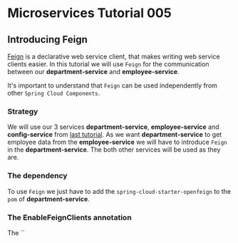# Microservices Tutorial 005
## Introducing Feign

[Feign](https://github.com/Netflix/feign) is a declarative web service client, that makes writing web service clients easier.
In this tutorial we will use `Feign` for the communication between our **department-service** and **employee-service**.

It's important to understand that `Feign` can be used independently from other `Spring Cloud Components`.
### Strategy
We will use our 3 services **department-service**, **employee-service** and  **config-service** from [last tutorial](https://github.com/Meziano/ms-tutorial-004).
As we want  **department-service** to get employee data from the **employee-service** we will have to introduce `Feign` in the **department-service**. The both other services will be used as they are.
### The dependency
To use `Feign` we just have to add the `spring-cloud-starter-openfeign` to the `pom` of  **department-service**.
### The EnableFeignClients annotation
The ``
 
<!--stackedit_data:
eyJoaXN0b3J5IjpbMTE2MzIyNjIzNSwxODQ2NDkyMzIxLC0yMD
c4NDY0NDY3LC0yMDIwNjMzNTI2LC0xMjc1MTMxOTE1LDgwMDg2
MjcyNCwtMzQ4Njk5NzVdfQ==
-->